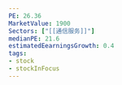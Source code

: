 ```yaml
---
PE: 26.36
MarketValue: 1900
Sectors: ["[[通信服务]]"]
medianPE: 21.6
estimatedEearningsGrowth: 0.4
tags:
- stock
- stockInFocus 
---
```





